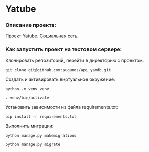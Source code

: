 # Yatube

### Описание проекта:

Проект Yatube. Социальная сеть.

### Как запустить проект на тестовом сервере:
Клонировать репозиторий, перейти в директорию с проектом.

```
git clone git@github.com:sugunos/api_yamdb.git
```

Cоздать и активировать виртуальное окружение:

```
python -m venv venv
```

```
. venv/bin/activate
```

Установить зависимости из файла requirements.txt:

```
pip install -r requirements.txt
```

Выполнить миграции:

```
python manage.py makemigrations
```
```
python manage.py migrate
```


